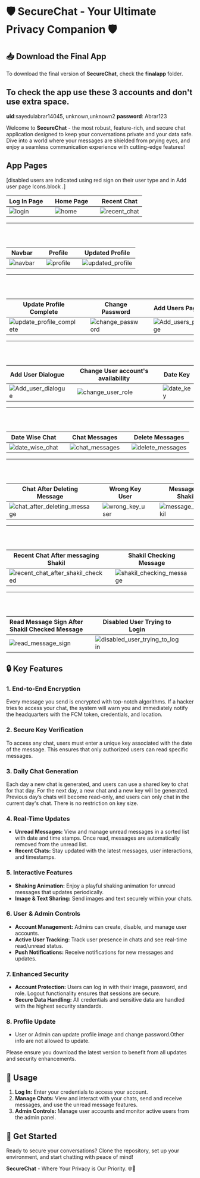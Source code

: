 # 🛡️ SecureChat - Your Ultimate Privacy Companion 🛡️

## 📥 Download the Final App

To download the final version of **SecureChat**, check the **finalapp** folder.

## To check the app use these 3 accounts and don't use extra space.
**uid**:sayedulabrar14045, unknown,unknown2
**password**: Abrar123

Welcome to **SecureChat** - the most robust, feature-rich, and secure chat application designed to keep your conversations private and your data safe. Dive into a world where your messages are shielded from prying eyes, and enjoy a seamless communication experience with cutting-edge features!


## App Pages

[disabled users are indicated using red sign on their user type and in Add user page Icons.block .]

| Log In Page                 |   | Home Page                  |   | Recent Chat                  |
|-----------------------------|---|----------------------------|---|------------------------------|
| ![login](assets/app_images/login.jpeg) |   | ![home](assets/app_images/home.jpeg) |   | ![recent_chat](assets/app_images/recent_chat.jpeg) |
---
<br><br>

| Navbar                      |   | Profile                    |   | Updated Profile              |
|-----------------------------|---|----------------------------|---|------------------------------|
| ![navbar](assets/app_images/navbar.jpeg) |   | ![profile](assets/app_images/profile.jpeg) |   | ![updated_profile](assets/app_images/updated_profile.jpeg) |
---
<br><br>

| Update Profile Complete     |   | Change Password            |   | Add Users Page               |
|-----------------------------|---|----------------------------|---|------------------------------|
| ![update_profile_complete](assets/app_images/update_profile_complete.jpeg) |   | ![change_password](assets/app_images/change_password.jpeg) |   | ![Add_users_page](assets/app_images/Add_users_page.jpeg) |
---
<br><br>

| Add User Dialogue           |   | Change User account's availability           |   | Date Key                     |
|-----------------------------|---|----------------------------|---|------------------------------|
| ![Add_user_dialogue](assets/app_images/Add_user_dialogue.jpeg) |   | ![change_user_role](assets/app_images/change_user_role.jpeg) |   | ![date_key](assets/app_images/date_key.jpeg) |
---
<br><br>

| Date Wise Chat              |   | Chat Messages              |   | Delete Messages              |
|-----------------------------|---|----------------------------|---|------------------------------|
| ![date_wise_chat](assets/app_images/date_wise_chat.jpeg) |   | ![chat_messages](assets/app_images/chat_messages.jpeg) |   | ![delete_messages](assets/app_images/delete_messages.jpeg) |
---
<br><br>

| Chat After Deleting Message |   | Wrong Key User             |   | Message to Shakil            |
|-----------------------------|---|----------------------------|---|------------------------------|
| ![chat_after_deleting_message](assets/app_images/chat_after_deleting_message.jpeg) |   | ![wrong_key_user](assets/app_images/wrong_key_user.jpeg) |   | ![message_to_shakil](assets/app_images/message_to_shakil.jpeg) |
---
<br><br>

| Recent Chat After messaging Shakil |   | Shakil Checking Message     |   | Shakil Checking Unread Messages |
|---------------------------------|---|----------------------------|---|-------------------------------|
| ![recent_chat_after_shakil_checked](assets/app_images/recent_chat_after_shakil_checked.jpeg) |   | ![shakil_checking_message](assets/app_images/shakil_checking_message.jpeg) |   | ![shakil_checking_unread_messages](assets/app_images/shakil_checking_unread_messages.jpeg) |
---
<br><br>

| Read Message Sign After Shakil Checked Message            |  | Disabled User Trying to Login | | |
|-----------------------------|---|------------------------------|---|------------------------------|
| ![read_message_sign](assets/app_images/read_message_sign.jpeg)| | ![disabled_user_trying_to_login](assets/app_images/disabled_user_trying_to_login.jpeg) |    ||           

## 🔒 Key Features

### **1. End-to-End Encryption**
Every message you send is encrypted with top-notch algorithms. If a hacker tries to access your chat, the system will warn you and immediately notify the headquarters with the FCM token, credentials, and location.

### **2. Secure Key Verification**
To access any chat, users must enter a unique key associated with the date of the message. This ensures that only authorized users can read specific messages.

### **3. Daily Chat Generation**
Each day a new chat is generated, and users can use a shared key to chat for that day. For the next day, a new chat and a new key will be generated. Previous day’s chats will become read-only, and users can only chat in the current day's chat. There is no restriction on key size.

### **4. Real-Time Updates**
- **Unread Messages:** View and manage unread messages in a sorted list with date and time stamps. Once read, messages are automatically removed from the unread list.
- **Recent Chats:** Stay updated with the latest messages, user interactions, and timestamps.

### **5. Interactive Features**
- **Shaking Animation:** Enjoy a playful shaking animation for unread messages that updates periodically.
- **Image & Text Sharing:** Send images and text securely within your chats.

### **6. User & Admin Controls**
- **Account Management:** Admins can create, disable, and manage user accounts.
- **Active User Tracking:** Track user presence in chats and see real-time read/unread status.
- **Push Notifications:** Receive notifications for new messages and updates.

### **7. Enhanced Security**
- **Account Protection:** Users can log in with their image, password, and role. Logout functionality ensures that sessions are secure.
- **Secure Data Handling:** All credentials and sensitive data are handled with the highest security standards.

### **8. Profile Update**
- User or Admin can update profile image and change password.Other info are not allowed to update.


Please ensure you download the latest version to benefit from all updates and security enhancements.

## 📖 Usage

1. **Log In:** Enter your credentials to access your account.
2. **Manage Chats:** View and interact with your chats, send and receive messages, and use the unread message features.
3. **Admin Controls:** Manage user accounts and monitor active users from the admin panel.

## 🚀 Get Started

Ready to secure your conversations? Clone the repository, set up your environment, and start chatting with peace of mind!

**SecureChat** - Where Your Privacy is Our Priority. 🌐🔐
